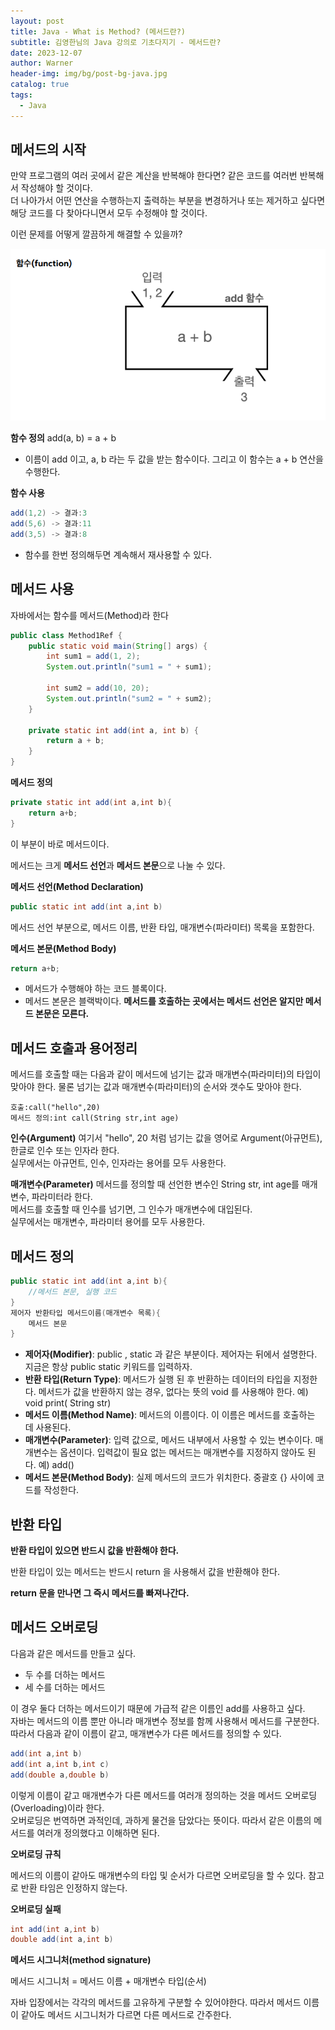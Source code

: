 ```yaml
---
layout: post
title: Java - What is Method? (메서드란?)
subtitle: 김영한님의 Java 강의로 기초다지기 - 메서드란?
date: 2023-12-07
author: Warner
header-img: img/bg/post-bg-java.jpg
catalog: true
tags:
  - Java
---
```


## 메서드의 시작

만약 프로그램의 여러 곳에서 같은 계산을 반복해야 한다면? 같은 코드를 여러번 반복해서 작성해야 할 것이다.\
더 나아가서 어떤 연산을 수행하는지 출력하는 부분을 변경하거나 또는 제거하고 싶다면 해당 코드를 다 찾아다니면서 모두 수정해야 할 것이다.

이런 문제를 어떻게 깔끔하게 해결할 수 있을까?

![method.png](/img/post/2023-12-07/method.png)

**함수 정의**
add(a, b) = a + b

- 이름이 add 이고, a, b 라는 두 값을 받는 함수이다. 그리고 이 함수는 a + b 연산을 수행한다.

**함수 사용**

~~~ java
add(1,2) -> 결과:3
add(5,6) -> 결과:11
add(3,5) -> 결과:8
~~~

- 함수를 한번 정의해두면 계속해서 재사용할 수 있다.

## 메서드 사용

자바에서는 함수를 메서드(Method)라 한다

~~~java
public class Method1Ref {
    public static void main(String[] args) {
        int sum1 = add(1, 2);
        System.out.println("sum1 = " + sum1);

        int sum2 = add(10, 20);
        System.out.println("sum2 = " + sum2);
    }

    private static int add(int a, int b) {
        return a + b;
    }
}
~~~

**메서드 정의**

~~~java
private static int add(int a,int b){
    return a+b;
}
~~~

이 부분이 바로 메서드이다.

메서드는 크게 **메서드 선언**과 **메서드 본문**으로 나눌 수 있다.

**메서드 선언(Method Declaration)**

~~~java
public static int add(int a,int b)
~~~

메서드 선언 부분으로, 메서드 이름, 반환 타입, 매개변수(파라미터) 목록을 포함한다.

**메서드 본문(Method Body)**

~~~java
return a+b;
~~~

- 메서드가 수행해야 하는 코드 블록이다.
- 메서드 본문은 블랙박이다. **메서드를 호출하는 곳에서는 메서드 선언은 알지만 메서드 본문은 모른다.**

## 메서드 호출과 용어정리

메서드를 호출할 때는 다음과 같이 메서드에 넘기는 값과 매개변수(파라미터)의 타입이 맞아야 한다. 물론 넘기는 값과
매개변수(파라미터)의 순서와 갯수도 맞아야 한다.

~~~text
호출:call("hello",20)
메서드 정의:int call(String str,int age)
~~~

**인수(Argument)**
여기서 "hello", 20 처럼 넘기는 값을 영어로 Argument(아규먼트), 한글로 인수 또는 인자라 한다.\
실무에서는 아규먼트, 인수, 인자라는 용어를 모두 사용한다.

**매개변수(Parameter)**
메서드를 정의할 때 선언한 변수인 String str, int age를 매개변수, 파라미터라 한다.\
메서드를 호출할 때 인수를 넘기면, 그 인수가 매개변수에 대입된다.\
실무에서는 매개변수, 파라미터 용어를 모두 사용한다.

## 메서드 정의

~~~java
public static int add(int a,int b){
    //메서드 본문, 실행 코드
}
제어자 반환타입 메서드이름(매개변수 목록){
    메서드 본문
}
~~~

- **제어자(Modifier)**: public , static 과 같은 부분이다. 제어자는 뒤에서 설명한다. 지금은 항상 public static 키워드를 입력하자.
- **반환 타입(Return Type)**: 메서드가 실행 된 후 반환하는 데이터의 타입을 지정한다. 메서드가 값을 반환하지 않는 경우, 없다는 뜻의 void 를 사용해야 한다. 예) void print(
  String str)
- **메서드 이름(Method Name)**: 메서드의 이름이다. 이 이름은 메서드를 호출하는 데 사용된다.
- **매개변수(Parameter)**: 입력 값으로, 메서드 내부에서 사용할 수 있는 변수이다. 매개변수는 옵션이다. 입력값이 필요 없는 메서드는 매개변수를 지정하지 않아도 된다. 예) add()
- **메서드 본문(Method Body)**: 실제 메서드의 코드가 위치한다. 중괄호 {} 사이에 코드를 작성한다.

## 반환 타입

**반환 타입이 있으면 반드시 값을 반환해야 한다.**

반환 타입이 있는 메서드는 반드시 return 을 사용해서 값을 반환해야 한다.

**return 문을 만나면 그 즉시 메서드를 빠져나간다.**

## 메서드 오버로딩

다음과 같은 메서드를 만들고 싶다.

- 두 수를 더하는 메서드
- 세 수를 더하는 메서드

이 경우 둘다 더하는 메서드이기 때문에 가급적 같은 이름인 add를 사용하고 싶다.\
자바는 메서드의 이름 뿐만 아니라 매개변수 정보를 함께 사용해서 메서드를 구분한다.\
따라서 다음과 같이 이름이 같고, 매개변수가 다른 메서드를 정의할 수 있다.

~~~java
add(int a,int b)
add(int a,int b,int c)
add(double a,double b)
~~~

이렇게 이름이 같고 매개변수가 다른 메서드를 여러개 정의하는 것을 메서드 오버로딩(Overloading)이라 한다.\
오버로딩은 번역하면 과적인데, 과하게 물건을 담았다는 뜻이다. 따라서 같은 이름의 메서드를 여러개 정의했다고 이해하면 된다.


**오버로딩 규칙**

메서드의 이름이 같아도 매개변수의 타입 및 순서가 다르면 오버로딩을 할 수 있다. 참고로 반환 타임은 인정하지 않는다.

**오버로딩 실패**

~~~java
int add(int a,int b)
double add(int a,int b)
~~~

**메서드 시그니처(method signature)**

메서드 시그니처 = 메서드 이름 + 매개변수 타입(순서)

자바 입장에서는 각각의 메서드를 고유하게 구분할 수 있어야한다. 따라서 메서드 이름이 같아도 메서드 시그니처가 다르면 다른 메서드로 간주한다.